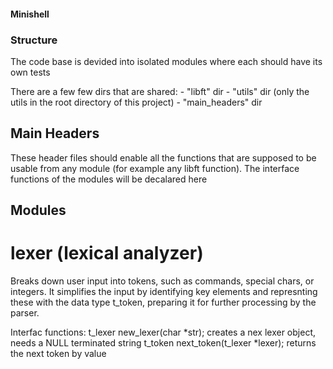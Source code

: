 #### Minishell

### Structure

The code base is devided into isolated modules where each should have its own tests

There are a few few dirs that are shared:
	- "libft" dir
	- "utils" dir (only the utils in the root directory of this project)
	- "main_headers" dir

## Main Headers
These header files should enable all the functions that are supposed to be usable from any module (for example any libft function).
The interface functions of the modules will be decalared here


## Modules

# lexer (lexical analyzer)
Breaks down user input into tokens, such as commands, special chars, or integers. It simplifies the input by identifying key elements and represnting these with the data type t_token, preparing it for further processing by the parser.

Interfac functions:
	t_lexer		new_lexer(char *str); creates a nex lexer object, needs a NULL terminated string
	t_token		next_token(t_lexer *lexer); returns the next token by value





